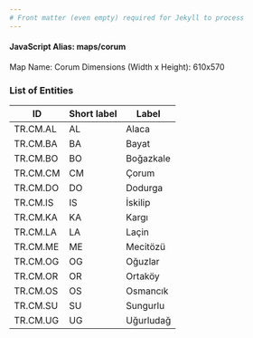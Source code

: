 ```yaml
---
# Front matter (even empty) required for Jekyll to process
---
```


#### JavaScript Alias: maps/corum

Map Name: Corum
Dimensions (Width x Height): 610x570





### List of Entities

ID | Short label | Label
---|---|---|
TR.CM.AL | AL | Alaca
TR.CM.BA | BA | Bayat
TR.CM.BO | BO | Boğazkale
TR.CM.CM | CM | Çorum		
TR.CM.DO | DO | Dodurga
TR.CM.IS | IS | İskilip
TR.CM.KA | KA | Kargı
TR.CM.LA | LA | Laçin		
TR.CM.ME | ME | Mecitözü
TR.CM.OG | OG | Oğuzlar
TR.CM.OR | OR | Ortaköy
TR.CM.OS | OS | Osmancık		
TR.CM.SU | SU | Sungurlu
TR.CM.UG | UG | Uğurludağ			